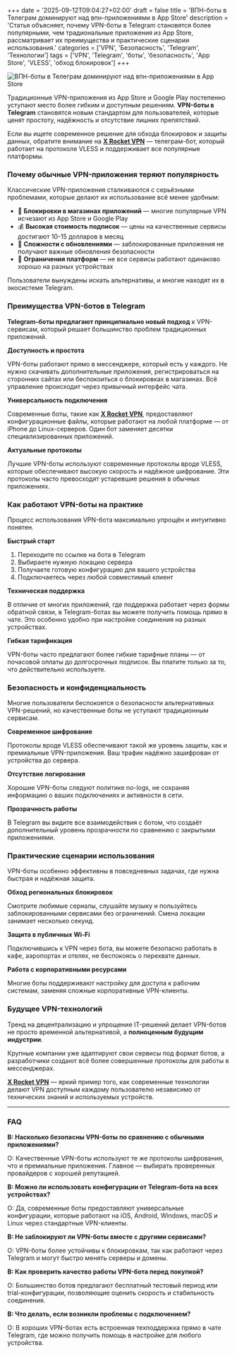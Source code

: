 +++
date = '2025-09-12T09:04:27+02:00'
draft = false
title = 'ВПН-боты в Телеграм доминируют над впн-приложениями в App Store'
description = 'Статья объясняет, почему VPN-боты в Telegram становятся более популярными, чем традиональные приложения из App Store, рассматривает их преимущества и практические сценарии использования.'
categories = ['VPN', 'Безопасность', 'Telegram', 'Технологии']
tags = ['VPN', 'Telegram', 'боты', 'безопасность', 'App Store', 'VLESS', 'обход блокировок']
+++

![ВПН-боты в Телеграм доминируют над впн-приложениями в App Store](https://imagestoring.fra1.cdn.digitaloceanspaces.com/116E7B62-7CCA-4F46-B5FC-CED1D581C35E.png)

Традиционные VPN-приложения из App Store и Google Play постепенно уступают место более гибким и доступным решениям. **VPN-боты в Telegram** становятся новым стандартом для пользователей, которые ценят простоту, надёжность и отсутствие лишних препятствий.

Если вы ищете современное решение для обхода блокировок и защиты данных, обратите внимание на **[X Rocket VPN](https://t.me/X_Rocket_VPN_bot?start=ref-b-9)** — телеграм-бот, который работает на протоколе VLESS и поддерживает все популярные платформы.


### Почему обычные VPN-приложения теряют популярность

Классические VPN-приложения сталкиваются с серьёзными проблемами, которые делают их использование всё менее удобным:

- 🚫 **Блокировки в магазинах приложений** — многие популярные VPN исчезают из App Store и Google Play
- 💰 **Высокая стоимость подписок** — цены на качественные сервисы достигают 10-15 долларов в месяц  
- 🔄 **Сложности с обновлениями** — заблокированные приложения не получают важные обновления безопасности
- 📱 **Ограничения платформ** — не все сервисы работают одинаково хорошо на разных устройствах

Пользователи вынуждены искать альтернативы, и многие находят их в экосистеме Telegram.


### Преимущества VPN-ботов в Telegram

**Telegram-боты предлагают принципиально новый подход** к VPN-сервисам, который решает большинство проблем традиционных приложений.

**Доступность и простота**

VPN-боты работают прямо в мессенджере, который есть у каждого. Не нужно скачивать дополнительные приложения, регистрироваться на сторонних сайтах или беспокоиться о блокировках в магазинах. Всё управление происходит через привычный интерфейс чата.

**Универсальность подключения**

Современные боты, такие как **[X Rocket VPN](https://t.me/X_Rocket_VPN_bot?start=ref-b-9)**, предоставляют конфигурационные файлы, которые работают на любой платформе — от iPhone до Linux-серверов. Один бот заменяет десятки специализированных приложений.

**Актуальные протоколы**

Лучшие VPN-боты используют современные протоколы вроде VLESS, которые обеспечивают высокую скорость и надёжное шифрование. Эти протоколы часто превосходят устаревшие решения в обычных приложениях.


### Как работают VPN-боты на практике

Процесс использования VPN-бота максимально упрощён и интуитивно понятен.

**Быстрый старт**

1. Переходите по ссылке на бота в Telegram
2. Выбираете нужную локацию сервера
3. Получаете готовую конфигурацию для вашего устройства
4. Подключаетесь через любой совместимый клиент

**Техническая поддержка**

В отличие от многих приложений, где поддержка работает через формы обратной связи, в Telegram-ботах вы можете получить помощь прямо в чате. Это особенно удобно при настройке соединения на разных устройствах.

**Гибкая тарификация**

VPN-боты часто предлагают более гибкие тарифные планы — от почасовой оплаты до долгосрочных подписок. Вы платите только за то, что действительно используете.


### Безопасность и конфиденциальность

Многие пользователи беспокоятся о безопасности альтернативных VPN-решений, но качественные боты не уступают традиционным сервисам.

**Современное шифрование**

Протоколы вроде VLESS обеспечивают такой же уровень защиты, как и премиальные VPN-приложения. Ваш трафик надёжно зашифрован от устройства до сервера.

**Отсутствие логирования**

Хорошие VPN-боты следуют политике no-logs, не сохраняя информацию о ваших подключениях и активности в сети.

**Прозрачность работы**

В Telegram вы видите все взаимодействия с ботом, что создаёт дополнительный уровень прозрачности по сравнению с закрытыми приложениями.


### Практические сценарии использования

VPN-боты особенно эффективны в повседневных задачах, где нужна быстрая и надёжная защита.

**Обход региональных блокировок**

Смотрите любимые сериалы, слушайте музыку и пользуйтесь заблокированными сервисами без ограничений. Смена локации занимает несколько секунд.

**Защита в публичных Wi-Fi**

Подключившись к VPN через бота, вы можете безопасно работать в кафе, аэропортах и отелях, не беспокоясь о перехвате данных.

**Работа с корпоративными ресурсами**

Многие боты поддерживают настройку для доступа к рабочим системам, заменяя сложные корпоративные VPN-клиенты.


### Будущее VPN-технологий

Тренд на децентрализацию и упрощение IT-решений делает VPN-ботов не просто временной альтернативой, а **полноценным будущим индустрии**.

Крупные компании уже адаптируют свои сервисы под формат ботов, а разработчики создают всё более совершенные протоколы для работы в мессенджерах.

**[X Rocket VPN](https://t.me/X_Rocket_VPN_bot?start=ref-b-9)** — яркий пример того, как современные технологии делают VPN доступным каждому пользователю независимо от технических знаний и используемых устройств.


---

### FAQ

**В: Насколько безопасны VPN-боты по сравнению с обычными приложениями?**

О: Качественные VPN-боты используют те же протоколы шифрования, что и премиальные приложения. Главное — выбирать проверенных провайдеров с хорошей репутацией.

**В: Можно ли использовать конфигурации от Telegram-бота на всех устройствах?**

О: Да, современные боты предоставляют универсальные конфигурации, которые работают на iOS, Android, Windows, macOS и Linux через стандартные VPN-клиенты.

**В: Не заблокируют ли VPN-боты вместе с другими сервисами?**

О: VPN-боты более устойчивы к блокировкам, так как работают через Telegram и могут быстро менять серверы и домены.

**В: Как проверить качество работы VPN-бота перед покупкой?**

О: Большинство ботов предлагают бесплатный тестовый период или trial-конфигурации, позволяющие оценить скорость и стабильность соединения.

**В: Что делать, если возникли проблемы с подключением?**

О: В хороших VPN-ботах есть встроенная техподдержка прямо в чате Telegram, где можно получить помощь в настройке для любого устройства.